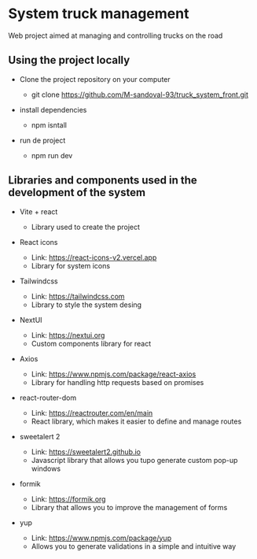 # System truck management

Web project aimed at managing and controlling trucks on the road

## Using the project locally

- Clone the project repository on your computer

  - git clone <https://github.com/M-sandoval-93/truck_system_front.git>

- install dependencies

  - npm isntall

- run de project

  - npm run dev

## Libraries and components used in the development of the system

- Vite + react

  - Library used to create the project

- React icons

  - Link: <https://react-icons-v2.vercel.app>
  - Library for system icons

- Tailwindcss

  - Link: <https://tailwindcss.com>
  - Library to style the system desing

- NextUI

  - Link: <https://nextui.org>
  - Custom components library for react

- Axios

  - Link: <https://www.npmjs.com/package/react-axios>
  - Library for handling http requests based on promises

- react-router-dom

  - Link: <https://reactrouter.com/en/main>
  - React library, which makes it easier to define and manage routes

- sweetalert 2

  - Link: <https://sweetalert2.github.io>
  - Javascript library that allows you tupo generate custom pop-up windows

- formik

  - Link: <https://formik.org>
  - Library that allows you to improve the management of forms

- yup
  - Link: <https://www.npmjs.com/package/yup>
  - Allows you to generate validations in a simple and intuitive way
